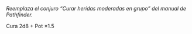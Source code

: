 _Reemplaza el conjuro “Curar heridas moderadas en grupo” del manual de Pathfinder._

Cura 2d8 + Pot ×1.5
